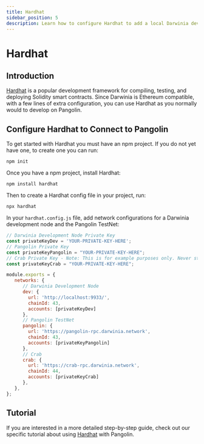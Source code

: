 ```yaml
---
title: Hardhat
sidebar_position: 5
description: Learn how to configure Hardhat to add a local Darwinia development node and the Pangolin TestNet as networks for testing and deploying Solidity smart contracts.
---
```


# Hardhat

## Introduction

[Hardhat](https://hardhat.org/) is a popular development framework for compiling, testing, and deploying Solidity smart contracts. Since Darwinia is Ethereum compatible, with a few lines of extra configuration, you can use Hardhat as you normally would to develop on Pangolin.

## Configure Hardhat to Connect to Pangolin

To get started with Hardhat you must have an npm project. If you do not yet have one, to create one you can run:

```
npm init
```

Once you have a npm project, install Hardhat:

```
npm install hardhat
```

Then to create a Hardhat config file in your project, run:

```
npx hardhat
```

In your `hardhat.config.js` file, add network configurations for a Darwinia development node and the Pangolin TestNet:

```javascript
// Darwinia Development Node Private Key
const privateKeyDev = 'YOUR-PRIVATE-KEY-HERE';
// Pangolin Private Key
const privateKeyPangolin = "YOUR-PRIVATE-KEY-HERE";
// Crab Private Key - Note: This is for example purposes only. Never store your private keys in a JavaScript file.
const privateKeyCrab = "YOUR-PRIVATE-KEY-HERE";

module.exports = {
   networks: {
      // Darwinia Development Node
      dev: {
        url: 'http://localhost:9933/',
        chainId: 43,
        accounts: [privateKeyDev]
      },
      // Pangolin TestNet
      pangolin: {
        url: 'https://pangolin-rpc.darwinia.network',
        chainId: 43,
        accounts: [privateKeyPangolin]
      },
      // Crab
      crab: {
        url: 'https://crab-rpc.darwinia.network',
        chainId: 44,
        accounts: [privateKeyCrab]
      },
   },
};
```

## Tutorial

If you are interested in a more detailed step-by-step guide, check out our specific tutorial about using [Hardhat](../interact/hardhat/) with Pangolin.
